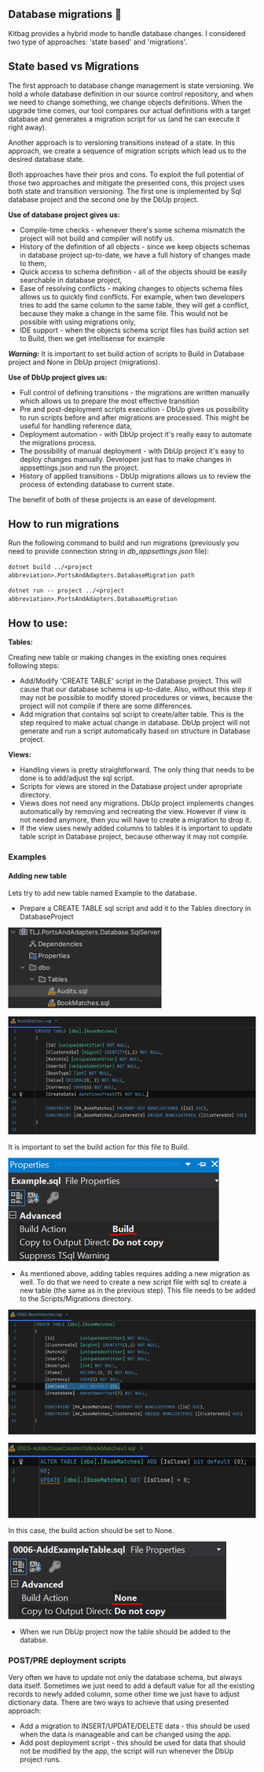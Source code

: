 ﻿## Database migrations :card_index:

Kitbag provides a hybrid mode to handle database changes. I considered two type of approaches: 'state based' and 'migrations'. 

## State based vs Migrations
The first approach to database change management is state versioning. We hold a whole database definition in our source control repository, and when we need to change something, we change objects definitions. When the upgrade time comes, our tool compares our actual definitions with a target database and generates a migration script for us (and he can execute it right away).

Another approach is to versioning transitions instead of a state. In this approach, we create a sequence of migration scripts which lead us to the desired database state.

Both approaches have their pros and cons. To exploit the full potential of those two approaches and mitigate the presented cons, this project uses both state and transition versioning. The first one is implemented by Sql database project and the second one by the DbUp project.

**Use of database project gives us:**
- Compile-time checks - whenever there's some schema mismatch the project will not build and compiler will notify us.
- History of the definition of all objects - since we keep objects schemas in database project up-to-date, we have a full history of changes made to them,
- Quick access to schema definition - all of the objects should be easily searchable in database project,
- Ease of resolving conflicts - making changes to objects schema files allows us to quickly find conflicts. For example, when two developers tries to add the same column to the same table, they will get a conflict, because they make a change in the same file. This would not be possible with using migrations only,
- IDE support - when the objects schema script files has build action set to Build, then we get intellisense for example

_**Warning:**_ It is important to set build action of scripts to Build in Database project and None in DbUp project (migrations).

**Use of DbUp project gives us:**
- Full control of defining transitions - the migrations are written manually which allows us to prepare the most effective transition
- Pre and post-deployment scripts execution - DbUp gives us possibility to run scripts before and after migrations are processed. This might be useful for handling reference data,
- Deployment automation - with DbUp project it's really easy to automate the migrations process.
- The possibility of manual deployment - with DbUp project it's easy to deploy changes manually. Developer just has to make changes in appsettings.json and run the project.
- History of applied transitions - DbUp migrations allows us to review the process of extending database to current state.

The benefit of both of these projects is an ease of development.

## How to run migrations

Run the following command to build and run migrations (previously you need to provide connection string in _db_appsettings.json_ file):

`dotnet build ../<project abbreviation>.PortsAndAdapters.DatabaseMigration path`

`dotnet run -- project ../<project abbreviation>.PortsAndAdapters.DatabaseMigration`

## How to use:
**Tables:**

Creating new table or making changes in the existing ones requires following steps:
- Add/Modify 'CREATE TABLE' script in the Database project. This will cause that our database schema is up-to-date. Also, without this step it may not be possible to modify stored procedures or views, because the project will not compile if there are some differences.
- Add migration that contains sql script to create/alter table. This is the step required to make actual change in database. DbUp project will not generate and run a script automatically based on structure in Database project.

**Views:**
- Handling views is pretty straightforward. The only thing that needs to be done is to add/adjust the sql script.
- Scripts for views are stored in the Database project under apropriate directory.
- Views does not need any migrations. DbUp project implements changes automatically by removing and recreating the view. However if view is not needed anymore, then you will have to create a migration to drop it.
- If the view uses newly added columns to tables it is important to update table script in Database project, because otherway it may not compile.

### Examples

#### Adding new table

Lets try to add new table named Example to the database.
* Prepare a CREATE TABLE sql script and add it to the Tables directory in DatabaseProject

![image](./assets/folder_view.png)

![image](./assets/table_view.png)

It is important to set the build action for this file to Build.

![image](./assets/table_settings.png)

* As mentioned above, adding tables requires adding a new migration as well. To do that we need to create a new script file with sql to create a new table (the same as in the previous step). This file needs to be added to the Scripts/Migrations directory.

![image](./assets/changed_table.png)

![image](./assets/alter_table.png)

In this case, the build action should be set to None.

![image](./assets/file_none_build_settings.png)

* When we run DbUp project now the table should be added to the databse.

### POST/PRE deployment scripts
Very often we have to update not only the database schema, but always data itself. Sometimes we just need to add a default value for all the existing records to newly added column, some other time we just have to adjust dictionary data. There are two ways to achieve that using presented approach:

- Add a migration to INSERT/UPDATE/DELETE data - this should be used when the data is manageable and can be changed using the app.
- Add post deployment script - this should be used for data that should not be modified by the app, the script will run whenever the DbUp project runs.